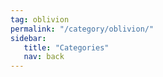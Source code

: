 ```yaml
---
tag: oblivion
permalink: "/category/oblivion/"
sidebar:
   title: "Categories"
   nav: back
---
```

